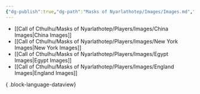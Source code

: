 ```yaml
---
{"dg-publish":true,"dg-path":"Masks of Nyarlathotep/Images/Images.md","permalink":"/masks-of-nyarlathotep/images/images/","hide":true,"tags":["TTRPG/Games/MoN"]}
---
```


- [[Call of Cthulhu/Masks of Nyarlathotep/Players/Images/China Images\|China Images]]
- [[Call of Cthulhu/Masks of Nyarlathotep/Players/Images/New York Images\|New York Images]]
- [[Call of Cthulhu/Masks of Nyarlathotep/Players/Images/Egypt Images\|Egypt Images]]
- [[Call of Cthulhu/Masks of Nyarlathotep/Players/Images/England Images\|England Images]]

{ .block-language-dataview}